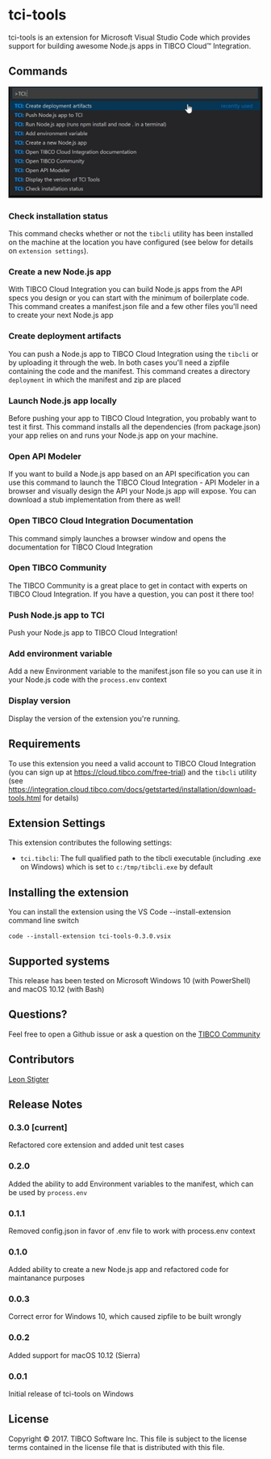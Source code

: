 # tci-tools
tci-tools is an extension for Microsoft Visual Studio Code which provides support for building awesome Node.js apps in TIBCO Cloud&trade; Integration. 

## Commands
![Image](images/commandlist.jpg)
### Check installation status
This command checks whether or not the `tibcli` utility has been installed on the machine at the location you have configured (see below for details on `extension settings`).
### Create a new Node.js app
With TIBCO Cloud Integration you can build Node.js apps from the API specs you design or you can start with the minimum of boilerplate code. This command creates a manifest.json file and a few other files you'll need to create your next Node.js app
### Create deployment artifacts
You can push a Node.js app to TIBCO Cloud Integration using the `tibcli` or by uploading it through the web. In both cases you'll need a zipfile containing the code and the manifest. This command creates a directory `deployment` in which the manifest and zip are placed
### Launch Node.js app locally
Before pushing your app to TIBCO Cloud Integration, you probably want to test it first. This command installs all the dependencies (from package.json) your app relies on and runs your Node.js app on your machine. 
### Open API Modeler
If you want to build a Node.js app based on an API specification you can use this command to launch the TIBCO Cloud Integration - API Modeler in a browser and visually design the API your Node.js app will expose. You can download a stub implementation from there as well!
### Open TIBCO Cloud Integration Documentation
This command simply launches a browser window and opens the documentation for TIBCO Cloud Integration
### Open TIBCO Community
The TIBCO Community is a great place to get in contact with experts on TIBCO Cloud Integration. If you have a question, you can post it there too!
### Push Node.js app to TCI
Push your Node.js app to TIBCO Cloud Integration!
### Add environment variable
Add a new Environment variable to the manifest.json file so you can use it in your Node.js code with the `process.env` context
### Display version
Display the version of the extension you're running.

## Requirements
To use this extension you need a valid account to TIBCO Cloud Integration (you can sign up at https://cloud.tibco.com/free-trial) and the `tibcli` utility (see https://integration.cloud.tibco.com/docs/getstarted/installation/download-tools.html for details)

## Extension Settings
This extension contributes the following settings:
* `tci.tibcli`: The full qualified path to the tibcli executable (including .exe on Windows) which is set to `c:/tmp/tibcli.exe` by default

## Installing the extension
You can install the extension using the VS Code --install-extension command line switch
```
code --install-extension tci-tools-0.3.0.vsix
```

## Supported systems
This release has been tested on Microsoft Windows 10 (with PowerShell) and macOS 10.12 (with Bash)

## Questions?
Feel free to open a Github issue or ask a question on the [TIBCO Community](https://community.tibco.com)

## Contributors
[Leon Stigter](https://github.com/retgits)

## Release Notes

### 0.3.0 [current]
Refactored core extension and added unit test cases

### 0.2.0
Added the ability to add Environment variables to the manifest, which can be used by `process.env`

### 0.1.1
Removed config.json in favor of .env file to work with process.env context

### 0.1.0
Added ability to create a new Node.js app and refactored code for maintanance purposes

### 0.0.3
Correct error for Windows 10, which caused zipfile to be built wrongly

### 0.0.2
Added support for macOS 10.12 (Sierra)

### 0.0.1
Initial release of tci-tools on Windows

## License
Copyright © 2017. TIBCO Software Inc.
This file is subject to the license terms contained
in the license file that is distributed with this file.